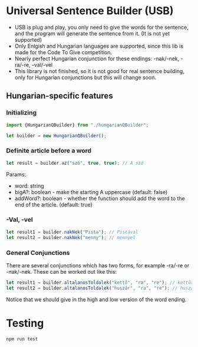 # Universal Sentence Builder (USB)
- USB is plug and play, you only need to give the words for the sentence, and the program will generate the sentence from it. (It is not yet supported)
- Only Enlgish and Hungarian languages are supported, since this lib is made for the Code To Give competition.
- Nearly perfect Hungarian conjunction for these endings: -nak/-nek, -ra/-re, -val/-vel
- This library is not finished, so it is not good for real sentence building, only for Hungarian conjunctions but this will change soon.

## Hungarian-specific features
### Initializing
```typescript
import {HungarianQBuilder} from "./hungarianQBuilder";

let builder = new HungarianQBuilder();
```
### Definite article before a word
```typescript
let result = builder.az("szó", true, true); // A szó
```
Params:
- word: string
- bigA?: boolean - make the starting A uppercase (default: false)
- addWord?: boolean - whether the function should add the word to the end of the article. (default: true)

### -Val, -vel
```typescript
let result1 = builder.nakNek("Pista"); // Pistával
let result2 = builder.nakNek("menny"); // mennyel
```
### General Conjunctions
There are several conjunctions which has two forms, for example -ra/-re or -nak/-nek. These can be worked out like this:
```typescript
let result1 = builder.altalanosToldalek("kettő", "ra", "re"); // kettőre
let result2 = builder.altalanosToldalek("huszár", "ra", "re"); // huszárra
```
Notice that we should give in the high and low version of the word ending.

# Testing
```
npm run test
```
